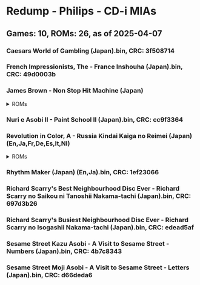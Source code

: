 # Redump - Philips - CD-i MIAs
## Games: 10, ROMs: 26, as of 2025-04-07

### Caesars World of Gambling (Japan).bin, CRC: 3f508714
### French Impressionists, The - France Inshouha (Japan).bin, CRC: 49d0003b
### James Brown - Non Stop Hit Machine (Japan)
<details>
<summary>ROMs</summary>

- James Brown - Non Stop Hit Machine (Japan) (Track 01).bin, CRC: 696d103e
- James Brown - Non Stop Hit Machine (Japan) (Track 02).bin, CRC: 8c043f76
- James Brown - Non Stop Hit Machine (Japan) (Track 03).bin, CRC: dcfca233
- James Brown - Non Stop Hit Machine (Japan) (Track 04).bin, CRC: 30049a6f
- James Brown - Non Stop Hit Machine (Japan) (Track 05).bin, CRC: a66643fb
- James Brown - Non Stop Hit Machine (Japan) (Track 06).bin, CRC: 3a3bc073
- James Brown - Non Stop Hit Machine (Japan) (Track 07).bin, CRC: d2bd6ed2
- James Brown - Non Stop Hit Machine (Japan) (Track 08).bin, CRC: 86c049a5
- James Brown - Non Stop Hit Machine (Japan) (Track 09).bin, CRC: d12910d0
- James Brown - Non Stop Hit Machine (Japan) (Track 10).bin, CRC: 3219b3d4
- James Brown - Non Stop Hit Machine (Japan) (Track 11).bin, CRC: fa6270e4
- James Brown - Non Stop Hit Machine (Japan) (Track 12).bin, CRC: 26b87b05
- James Brown - Non Stop Hit Machine (Japan) (Track 13).bin, CRC: 60abd5e9
</details>

### Nuri e Asobi II - Paint School II (Japan).bin, CRC: cc9f3364
### Revolution in Color, A - Russia Kindai Kaiga no Reimei (Japan) (En,Ja,Fr,De,Es,It,Nl)
<details>
<summary>ROMs</summary>

- Revolution in Color, A - Russia Kindai Kaiga no Reimei (Japan) (En,Ja,Fr,De,Es,It,Nl) (Track 1).bin, CRC: e49f9895
- Revolution in Color, A - Russia Kindai Kaiga no Reimei (Japan) (En,Ja,Fr,De,Es,It,Nl) (Track 2).bin, CRC: 04b2c913
- Revolution in Color, A - Russia Kindai Kaiga no Reimei (Japan) (En,Ja,Fr,De,Es,It,Nl) (Track 4).bin, CRC: 48f8b6bc
- Revolution in Color, A - Russia Kindai Kaiga no Reimei (Japan) (En,Ja,Fr,De,Es,It,Nl) (Track 5).bin, CRC: 17c5359d
- Revolution in Color, A - Russia Kindai Kaiga no Reimei (Japan) (En,Ja,Fr,De,Es,It,Nl) (Track 6).bin, CRC: 84c1175c
</details>

### Rhythm Maker (Japan) (En,Ja).bin, CRC: 1ef23066
### Richard Scarry's Best Neighbourhood Disc Ever - Richard Scarry no Saikou ni Tanoshii Nakama-tachi (Japan).bin, CRC: 697d3b26
### Richard Scarry's Busiest Neighbourhood Disc Ever - Richard Scarry no Isogashii Nakama-tachi (Japan).bin, CRC: edead5af
### Sesame Street Kazu Asobi - A Visit to Sesame Street - Numbers (Japan).bin, CRC: 4b7c8343
### Sesame Street Moji Asobi - A Visit to Sesame Street - Letters (Japan).bin, CRC: d66deda6
